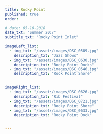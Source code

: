 ```yaml
---
title: Rocky Point  
published: true
order: 

# date: 05-10-2018
date_txt: "Summer 2017"
subtitle_txt: "Rocky Point Inlet"

imageLeft_list:
  - img_txt: "/assets/images/DSC_0589.jpg"
    description_txt: "Jazz Shows"
  - img_txt: "/assets/images/DSC_0630.jpg"
    description_txt: "Rocky Point Docks"
  - img_txt: "/assets/images/DSC_0546.jpg"
    description_txt: "Rock Point Shore"
    

imageRight_list:
  - img_txt: "/assets/images/DSC_0626.jpg"
    description_txt: "Rib Festival"
  - img_txt: "/assets/images/DSC_0721.jpg"
    description_txt: "Rocky Point Shore"
  - img_txt: "/assets/images/DSC_0633.jpg"
    description_txt: "Rocky Point Dock"


---
```

